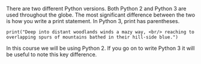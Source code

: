 There are two different Python versions. Both Python 2 and Python 3 are used throughout the globe. The most significant difference between the two is how you write a print statement. In Python 3, print has parentheses.

```print("Hello World!")
print("Deep into distant woodlands winds a mazy way, <br/> reaching to overlapping spurs of mountains bathed in their hill-side blue.")
```

In this course we will be using Python 2. If you go on to write Python 3 it will be useful to note this key difference.
